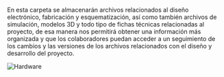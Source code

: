 En esta carpeta se almacenarán archivos relacionados al diseño electrónico, fabricación y esquematización, así como también archivos de simulación, modelos 3D y todo tipo de fichas técnicas relacionadas al proyecto, de esa manera nos permitirá obtener una información más organizada y que los colaboradores puedan acceder a un seguimiento de los cambios y las versiones de los archivos relacionados con el diseño y desarrollo del proyecto.



![Hardware](<https://images.app.goo.gl/P2S3X25rU5ahaDTc6.jpeg>)